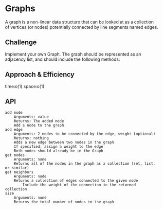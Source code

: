 # Graphs

A graph is a non-linear data structure that can be looked at as a collection of vertices (or nodes) potentially connected by line segments named edges.

## Challenge

Implement your own Graph. The graph should be represented as an adjacency list, and should include the following methods:

## Approach & Efficiency

 time:o(1)    space:o(1)
 
## API


    add node
        Arguments: value
        Returns: The added node
        Add a node to the graph
    add edge
        Arguments: 2 nodes to be connected by the edge, weight (optional)
        Returns: nothing
        Adds a new edge between two nodes in the graph
        If specified, assign a weight to the edge
        Both nodes should already be in the Graph
    get nodes
        Arguments: none
        Returns all of the nodes in the graph as a collection (set, list, or similar)
    get neighbors
        Arguments: node
        Returns a collection of edges connected to the given node
            Include the weight of the connection in the returned collection
    size
        Arguments: none
        Returns the total number of nodes in the graph

